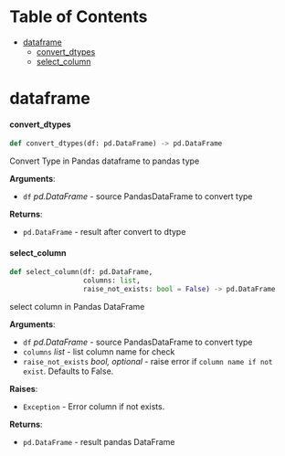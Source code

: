# Table of Contents

* [dataframe](#dataframe)
  * [convert\_dtypes](#dataframe.convert_dtypes)
  * [select\_column](#dataframe.select_column)

<a id="dataframe"></a>

# dataframe

<a id="dataframe.convert_dtypes"></a>

#### convert\_dtypes

```python
def convert_dtypes(df: pd.DataFrame) -> pd.DataFrame
```

Convert Type in Pandas dataframe to pandas type

**Arguments**:

- `df` _pd.DataFrame_ - source PandasDataFrame to convert type
  

**Returns**:

- `pd.DataFrame` - result after convert to dtype

<a id="dataframe.select_column"></a>

#### select\_column

```python
def select_column(df: pd.DataFrame,
                  columns: list,
                  raise_not_exists: bool = False) -> pd.DataFrame
```

select column in Pandas DataFrame

**Arguments**:

- `df` _pd.DataFrame_ - source PandasDataFrame to convert type
- `columns` _list_ - list column name for check
- `raise_not_exists` _bool, optional_ - raise error if `column name if not exist`. Defaults to False.
  

**Raises**:

- `Exception` - Error column if not exists.
  

**Returns**:

- `pd.DataFrame` - result pandas DataFrame


